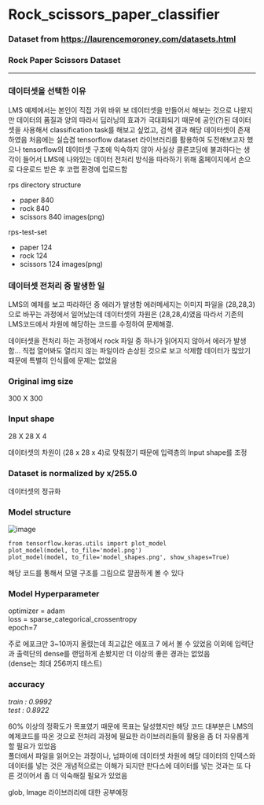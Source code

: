 # Rock_scissors_paper_classifier

### Dataset from https://laurencemoroney.com/datasets.html

### Rock Paper Scissors Dataset
---
### 데이터셋을 선택한 이유
LMS 예제에서는 본인이 직접 가위 바위 보 데이터셋을 만들어서 해보는 것으로 나왔지만
데이터의 품질과 양의 따라서 딥러닝의 효과가 극대화되기 때문에 공인(?)된 데이터셋을
사용해서 classification task를 해보고 싶었고, 검색 결과 해당 데이터셋이 존재하였음
처음에는 실습겸 tensorflow dataset 라이브러리를 활용하여 도전해보고자 했으나
tensorflow의 데이터셋 구조에 익숙하지 않아 사실상 클론코딩에 불과하다는 생각이 들어서
LMS에 나와있는 데이터 전처리 방식을 따라하기 위해 홈페이지에서 손으로 다운로드 받은 후
코랩 환경에 업로드함  
  
  
rps directory structure
* paper 840 
* rock 840
* scissors 840 images(png)

rps-test-set
* paper 124
* rock 124
* scissors 124 images(png)

### 데이터셋 전처리 중 발생한 일

LMS의 예제를 보고 따라하던 중 에러가 발생함
에러메세지는 이미지 파일을 (28,28,3)으로 바꾸는 과정에서 일어났는데
데이터셋의 차원은 (28,28,4)였음
따라서 기존의 LMS코드에서 차원에 해당하는 코드를 수정하여 문제해결.  


데이터셋을 전처리 하는 과정에서 rock 파일 중 하나가 읽어지지 않아서 에러가 발생함...
직접 열어봐도 열리지 않는 파일이라 손상된 것으로 보고 삭제함
데이터가 많았기 때문에 특별히 인식률에 문제는 없었음

### Original img size  
300 X 300  
  
### Input shape  
28 X 28 X 4  
  
데이터셋의 차원이 (28 x 28 x 4)로 맞춰졌기 때문에 입력층의 Input shape를 조정
  
### Dataset is normalized by x/255.0  

데이터셋의 정규화  
  
  
### Model structure
![image](https://user-images.githubusercontent.com/53106649/148017906-ff720575-828e-4a5b-8c2e-935857c1b580.png)

    from tensorflow.keras.utils import plot_model
    plot_model(model, to_file='model.png')
    plot_model(model, to_file='model_shapes.png', show_shapes=True)

해당 코드를 통해서 모델 구조를 그림으로 깔끔하게 볼 수 있다

### Model Hyperparameter
optimizer = adam  
loss = sparse_categorical_crossentropy  
epoch=7  

주로 에포크만 3~10까지 올렸는데
최고값은 에포크 7 에서 볼 수 있었음
이외에 입력단과 출력단의 dense를 랜덤하게 손봤지만 더 이상의 좋은 경과는 없었음  
(dense는 최대 256까지 테스트)

### accuracy
_train : 0.9992_  
_test : 0.8922_  

60% 이상의 정확도가 목표였기 때문에 목표는 달성했지만 해당 코드 대부분은 LMS의 예제코드를 따온 것으로
전처리 과정에 필요한 라이브러리들의 활용을 좀 더 자유롭게 할 필요가 있었음  
폴더에서 파일을 읽어오는 과정이나, 넘파이에 데이터셋 차원에 해당 데이터의 인덱스와 데이터를 넣는 것은
개념적으로는 이해가 되지만 판다스에 데이터를 넣는 것과는 또 다른 것이어서 좀 더 익숙해질 필요가 있었음  

glob, Image 라이브러리에 대한 공부예정

